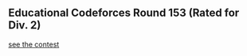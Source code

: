 ## Educational Codeforces Round 153 (Rated for Div. 2)
[see the contest](https://codeforces.com/contest/1860)